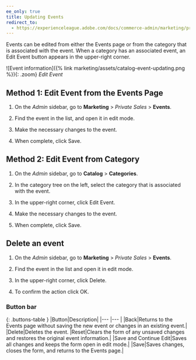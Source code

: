 ```yaml
---
ee_only: true
title: Updating Events
redirect_to:
  - https://experienceleague.adobe.com/docs/commerce-admin/marketing/promotions/events/event-create.html#update-events
---
```


Events can be edited from either the Events page or from the category that is associated with the event. When a category has an associated event, an Edit Event button appears in the upper-right corner.

![Event information]({% link marketing/assets/catalog-event-updating.png %}){: .zoom}
_Edit Event_

## Method 1: Edit Event from the Events Page

1. On the _Admin_ sidebar, go to **Marketing** > _Private Sales_ > **Events**.

1. Find the event in the list, and open it in edit mode.

1. Make the necessary changes to the event.

1. When complete, click <span class="btn">Save</span>.

## Method 2: Edit Event from Category

1. On the _Admin_ sidebar, go to **Catalog** > **Categories**.

1. In the category tree on the left, select the category that is associated with the event.

1. In the upper-right corner, click <span class="btn">Edit Event</span>.

1. Make the necessary changes to the event.

1. When complete, click <span class="btn">Save</span>.

## Delete an event

1. On the _Admin_ sidebar, go to **Marketing** > _Private Sales_ > **Events**.

1. Find the event in the list and open it in edit mode.

1. In the upper-right corner, click <span class="btn">Delete</span>.

1. To confirm the action click <span class="btn">OK</span>.

### Button bar

{: .buttons-table }
|Button|Description|
|--- |--- |
|<span class="btn">Back</span>|Returns to the Events page without saving the new event or changes in an existing event.|
|<span class="btn">Delete</span>|Deletes the event.
|<span class="btn">Reset</span>|Clears the form of any unsaved changes and restores the original event information.|
|<span class="btn">Save and Continue Edit</span>|Saves all changes and keeps the form open in edit mode.|
|<span class="btn">Save</span>|Saves changes, closes the form, and returns to the Events page.|
